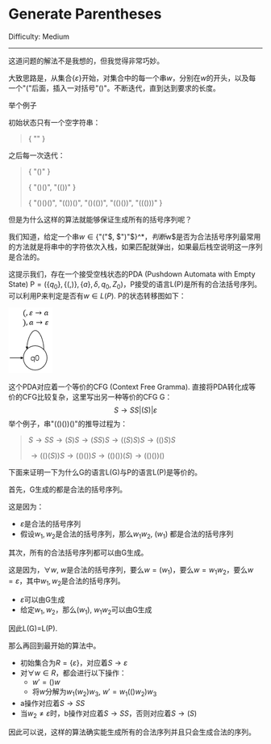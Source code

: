 # Generate Parentheses

Difficulty: Medium

---

这道问题的解法不是我想的，但我觉得非常巧妙。

大致思路是，从集合$\{\varepsilon\}$开始，对集合中的每一个串$w$，分别在$w$的开头，以及每一个"("后面，插入一对括号"()"。不断迭代，直到达到要求的长度。

举个例子

初始状态只有一个空字符串：

> { "" }

之后每一次迭代：

> { "()" }
>
> { "()()", "(())" }
>
> { "()()()", "(())()", "()(())", "(()())", "((()))" }

但是为什么这样的算法就能够保证生成所有的括号序列呢？

我们知道，给定一个串$w\in \{$"("$, $")"$\}^*$，判断$w$是否为合法括号序列最常用的方法就是将串中的字符依次入栈，如果匹配就弹出，如果最后栈空说明这一序列是合法的。

这提示我们，存在一个接受空栈状态的PDA (Pushdown Automata with Empty State) P$=(\{q_0\}, \{(, )\}, \{a\}, \delta, q_0, Z_0)$，P接受的语言L(P)是所有的合法括号序列。可以利用P来判定是否有$w\in L(P)$. P的状态转移图如下：

![](images/22-pda.png)

这个PDA对应着一个等价的CFG (Context Free Gramma). 直接将PDA转化成等价的CFG比较复杂，这里写出另一种等价的CFG G：
$$
S\rightarrow SS | (S) | \varepsilon
$$
举个例子，串"(()())()"的推导过程为：

> $S\rightarrow SS\rightarrow (S)S \rightarrow (SS)S\rightarrow ((S)S)S\rightarrow (()S)S$
>
> $\rightarrow (()(S))S \rightarrow (()())S\rightarrow (()())(S)\rightarrow (()())()$

下面来证明一下为什么G的语言L(G)与P的语言L(P)是等价的。

首先，G生成的都是合法的括号序列。

这是因为：

* $\varepsilon$是合法的括号序列
* 假设$w_1, w_2$是合法的括号序列，那么$w_1w_2$, $(w_1)$ 都是合法的括号序列

其次，所有的合法括号序列都可以由G生成。

这是因为，$\forall w$, $w$是合法的括号序列，要么$w=(w_1)$，要么$w=w_1w_2$，要么$w=\varepsilon$，其中$w_1, w_2$是合法的括号序列。

* $\varepsilon$可以由G生成
* 给定$w_1, w_2$，那么$(w_1)$, $w_1w_2$可以由G生成

因此L(G)$=$L(P).

那么再回到最开始的算法中。

* 初始集合为$R =\{ \varepsilon\}$，对应着$S\rightarrow\varepsilon$
* 对$\forall w \in R$，都会进行以下操作：
  * $w' = ()w$
  * 将$w$分解为$w_1(w_2)w_3$, $w'=w_1(()w_2)w_3$
* a操作对应着$S\rightarrow SS$
* 当$w_2\neq\varepsilon$时，b操作对应着$S\rightarrow SS$，否则对应着$S\rightarrow(S)$

因此可以说，这样的算法确实能生成所有的合法序列并且只会生成合法的序列。